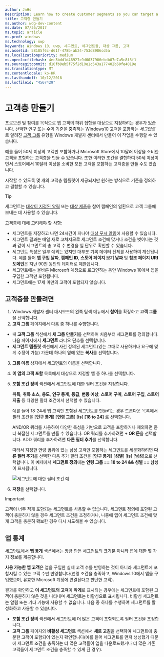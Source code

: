 ```yaml
---
author: JnHs
Description: Learn how to create customer segments so you can target a subset of your customer base for promotional or engagement purposes.
title: 고객층 만들기
ms.author: wdg-dev-content
ms.date: 07/26/2017
ms.topic: article
ms.prod: windows
ms.technology: uwp
keywords: Windows 10, uwp, 세그먼트, 세그먼트들, 대상 그룹, 고객
ms.assetid: 58185f6c-d61f-478b-ab24-753d8986cd5a
ms.localizationpriority: medium
ms.openlocfilehash: 4ec3bdd1d46927c9d6037906ebdb07e7a5c8f3f1
ms.sourcegitcommit: d10fb9eb5f75f2d10e1c543a177402b50fe4019e
ms.translationtype: MT
ms.contentlocale: ko-KR
ms.lasthandoff: 10/12/2018
ms.locfileid: "4567429"
---
```

# <a name="create-customer-segments"></a>고객층 만들기

프로모션 및 참여를 목적으로 앱 고객의 하위 집합을 대상으로 지정하려는 경우가 있습니다. 선택한 인구 또는 수익 기준을 충족하는 Windows10 고객을 포함하는 *세그먼트*로 알려진 [고객 그룹](create-customer-groups.md) 유형을 Windows 개발자 센터에서 만들어 이 작업을 수행할 수 있습니다.

예를 들어 50세 이상의 고객만 포함하거나 Microsoft Store에서 10달러 이상을 소비한 고객을 포함하는 고객층을 만들 수 있습니다. 또한 이러한 조건을 결합하여 50세 이상이면서 스토어에서 10달러 이상을 소비한 모든 고객을 포함하는 고객층을 만들 수도 있습니다. 

시작할 수 있도록 몇 개의 고객층 템플릿이 제공되지만 원하는 방식으로 기준을 정의하고 결합할 수 있습니다.

> [!TIP]
> 세그먼트는 [대상이 지정된 알림](send-push-notifications-to-your-apps-customers.md) 또는 [대상 제품](use-targeted-offers-to-maximize-engagement-and-conversions.md)을 참여 캠페인의 일환으로 고객 그룹에 보내는 데 사용할 수 있습니다.

고객층에 대해 고려해야 할 사항:
- 세그먼트를 저장하고 나면 24시간이 지나야 [대상 푸시 알림](send-push-notifications-to-your-apps-customers.md)에 사용할 수 있습니다.
- 세그먼트 결과는 매일 새로 고쳐지므로 세그먼트 조건에 맞거나 조건을 벗어나는 것과 같이 세그먼트의 총 고객 수 변경을 일 단위로 확인할 수 있습니다.
- 세그먼트 특성은 일부 예외는 있지만 대부분 기록 데이터 전체를 사용하여 계산됩니다. 예를 들어 **앱 구입 날짜**, **캠페인 ID**, **스토어 페이지 보기 날짜** 및 **참조 페이지 URI 도메인**은 지난 90인 동안의 데이터로 제한됩니다.
- 세그먼트에는 올바른 Microsoft 계정으로 로그인하는 동안 Windows 10에서 앱을 구입한 고객만 포함됩니다. 
- 세그먼트에는 17세 미만의 고객이 포함되지 않습니다.

## <a name="to-create-a-customer-segment"></a>고객층을 만들려면

1.  Windows 개발자 센터 대시보드의 왼쪽 탐색 메뉴에서 **참여**를 확장하고 **고객 그룹**을 선택합니다.
2.  **고객 그룹** 페이지에서 다음 중 하나를 수행합니다.
 - **내 고객 그룹** 섹션에서 **새 그룹 만들기**를 선택하여 처음부터 세그먼트를 정의합니다. 다음 페이지에서 **세그먼트** 라디오 단추를 선택합니다.
 - **세그먼트 템플릿** 섹션에서 사전 정의된 세그먼트(있는 그대로 사용하거나 요구에 맞게 수정이 가능) 가운데 하나의 옆에 있는 **복사**를 선택합니다.
3.  **그룹 이름** 상자에서 세그먼트의 이름을 선택합니다.
4.  **이 앱의 고객 포함** 목록에서 대상으로 지정할 앱 중 하나를 선택합니다.
5.  **포함 조건 정의** 섹션에서 세그먼트에 대한 필터 조건을 지정합니다.

    **취득**, **취득 소스**, **용도**, **인구 통계**, **등급**, **변동 예상**, **스토어 구매**, **스토어 구입**, **스토어 지출** 등 다양한 필터 조건에서 선택할 수 있습니다.

    예를 들어 18-24세 앱 고객만 포함된 세그먼트를 만들려는 경우 드롭다운 목록에서 필터 조건을 [**인구 통계**] [**연령 그룹**] [**is**] **[18 to 24]** 로 선택합니다.

    AND/OR 쿼리를 사용하여 다양한 특성을 기반으로 고객을 포함하거나 제외하면 좀 더 복잡한 세그먼트를 만들 수 있습니다. OR 쿼리를 추가하려면 **+ OR 문**을 선택합니다. ADD 쿼리를 추가하려면 **다른 필터 추가**를 선택합니다.

    따라서 지정한 연령 범위에 있는 남성 고객만 포함하는 세그먼트를 세분화하려면 **다른 필터 추가**를 선택한 다음 추가 필터 조건을 [**인구 통계**] [**성별**] [**is**] [**남성**]으로 선택합니다. 이 예제에서 **세그먼트 정의**에는 **연령 그룹 == 18 to 24 &amp;&amp; 성별 == 남성**이 표시됩니다.

    ![세그먼트에 대한 필터 조건 예](images/create-segment-inclusions.png)
6. **저장**을 선택합니다.

> [!IMPORTANT]
> 고객이 너무 적게 포함되는 세그먼트를 사용할 수 없습니다. 세그먼트 정의에 포함된 고객이 충분하지 않을 경우 세그먼트 조건을 조정하거나, 나중에 앱이 세그먼트 조건에 맞게 고객을 충분히 확보한 경우 다시 시도해볼 수 있습니다.


## <a name="app-statistics"></a>앱 통계

세그먼트에서 **앱 통계** 섹션에서는 방금 만든 세그먼트의 크기뿐 아니라 앱에 대한 몇 가지 정보를 제공합니다.

**사용 가능한 앱 고객**은 앱을 구입한 실제 고객 수를 반영하는 것이 아니라 세그먼트에 포함시킬 수 있는 고객 수만 반영합니다(연령 조건을 충족하고, Windows 10에서 앱을 구입했으며, 유효한 Microsoft 계정에 연결된다고 판단한 고객).

결과를 확인하고 **이 세그먼트의 고객**이 **작게**로 표시되는 경우에는 세그먼트에 포함된 고객이 충분하지 않은 것을 나타내며 세그먼트는 비활성으로 표시됩니다. 비활성 세그먼트는 알림 또는 기타 기능에 사용할 수 없습니다. 다음 중 하나를 수행하여 세그먼트를 활성화하고 사용할 수 있습니다.

- **포함 조건 정의** 섹션에서 세그먼트에 더 많은 고객이 포함되도록 필터 조건을 조정합니다.
- **고객 그룹** 페이지의 **비활성 세그먼트** 섹션에서 **새로 고침**을 선택하여 세그먼트에 충분한 고객이 포함되어 있는지 확인합니다(예를 들어 세그먼트를 먼저 생성했기 때문에 세그먼트 조건을 충족하는 더 많은 고객들이 앱을 다운로드했거나 더 많은 기존 고객들이 세그먼트 조건을 충족할 수 있게 된 경우).
